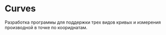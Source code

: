 # Curves

Разработка программы для поддержки трех видов кривых и измерения производной в точке по коориднатам.
